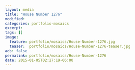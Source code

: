 ```yaml
---
layout: media
title: "House Number 1276"
modified:
categories: portfolio-mosaics
excerpt:
tags: []
image:
  feature: portfolio/mosaics/House-Number-1276.jpg
  teaser:  portfolio/mosaics/House-Number-1276-teaser.jpg
ads: false
permalink: portfolio/mosaics/House-Number-1276
date: 2015-01-05T02:27:19-06:00
---
```


